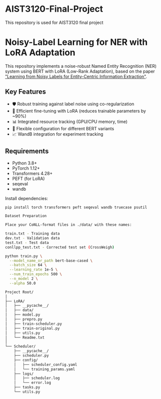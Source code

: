 # AIST3120-Final-Project
This repository is used for AIST3120 final project

# Noisy-Label Learning for NER with LoRA Adaptation

This repository implements a noise-robust Named Entity Recognition (NER) system using BERT with LoRA (Low-Rank Adaptation), based on the paper ["Learning from Noisy Labels for Entity-Centric Information Extraction"](https://arxiv.org/abs/2104.08656).

## Key Features
- 🛡️ Robust training against label noise using co-regularization
- 🚀 Efficient fine-tuning with LoRA (reduces trainable parameters by ~90%)
- 📊 Integrated resource tracking (GPU/CPU memory, time)
- 🔧 Flexible configuration for different BERT variants
- 📈 WandB integration for experiment tracking

## Requirements
- Python 3.8+
- PyTorch 1.12+
- Transformers 4.28+
- PEFT (for LoRA)
- seqeval
- wandb

Install dependencies:
```bash
pip install torch transformers peft seqeval wandb truecase psutil

Dataset Preparation

Place your CoNLL-format files in ./data/ with these names:

train.txt - Training data
dev.txt - Validation data
test.txt - Test data
conllpp_test.txt - Corrected test set (CrossWeigh)

python train.py \
  --model_name_or_path bert-base-cased \
  --batch_size 64 \
  --learning_rate 1e-5 \
  --num_train_epochs 500 \
  --n_model 2 \
  --alpha 50.0

Project Root/
│
├── LoRA/                       
│   ├── __pycache__/            
│   ├── data/                   
│   ├── model.py                
│   ├── prepro.py               
│   ├── train-scheduler.py             
│   ├── train-original.py                
│   ├── utils.py                
│   └── Readme.txt              
│
└── Scheduler/                  
    ├── __pycache__/            
    ├── scheduler.py            
    ├── config/                 
    │   ├── scheduler_config.yaml  
    │   └── training_params.yaml   
    ├── logs/                   
    │   ├── scheduler.log       
    │   └── error.log           
    ├── tasks.py                
    └── utils.py                
